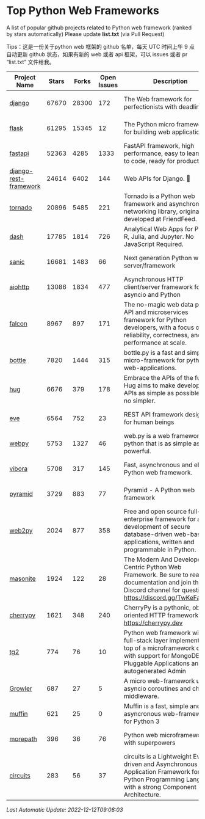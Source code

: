 # Top Python Web Frameworks
A list of popular github projects related to Python web framework (ranked by stars automatically)
Please update **list.txt** (via Pull Request)

Tips：这是一份关于python web 框架的 github 名单，每天 UTC 时间上午 9 点自动更新 github 状态，如果有新的 web 或者 api 框架，可以 issues 或者 pr “list.txt” 文件给我。

| Project Name | Stars | Forks | Open Issues | Description | Last Commit |
| ------------ | ----- | ----- | ----------- | ----------- | ----------- |
| [django](https://github.com/django/django) | 67670 | 28300 | 172 | The Web framework for perfectionists with deadlines. | 2022-12-10 16:46:13 |
| [flask](https://github.com/pallets/flask) | 61295 | 15345 | 12 | The Python micro framework for building web applications. | 2022-11-25 15:51:37 |
| [fastapi](https://github.com/tiangolo/fastapi) | 52363 | 4285 | 1333 | FastAPI framework, high performance, easy to learn, fast to code, ready for production | 2022-12-03 22:26:17 |
| [django-rest-framework](https://github.com/encode/django-rest-framework) | 24614 | 6402 | 144 | Web APIs for Django. 🎸 | 2022-12-10 16:50:41 |
| [tornado](https://github.com/tornadoweb/tornado) | 20896 | 5485 | 221 | Tornado is a Python web framework and asynchronous networking library, originally developed at FriendFeed. | 2022-11-28 03:08:53 |
| [dash](https://github.com/plotly/dash) | 17785 | 1814 | 726 | Analytical Web Apps for Python, R, Julia, and Jupyter. No JavaScript Required. | 2022-12-09 21:20:14 |
| [sanic](https://github.com/sanic-org/sanic) | 16681 | 1483 | 66 | Next generation Python web server/framework | Build fast. Run fast. | 2022-12-11 09:33:42 |
| [aiohttp](https://github.com/aio-libs/aiohttp) | 13086 | 1834 | 477 | Asynchronous HTTP client/server framework for asyncio and Python | 2022-12-11 16:22:21 |
| [falcon](https://github.com/falconry/falcon) | 8967 | 897 | 171 | The no-magic web data plane API and microservices framework for Python developers, with a focus on reliability, correctness, and performance at scale. | 2022-12-02 14:57:32 |
| [bottle](https://github.com/bottlepy/bottle) | 7820 | 1444 | 315 | bottle.py is a fast and simple micro-framework for python web-applications. | 2022-09-05 15:24:52 |
| [hug](https://github.com/hugapi/hug) | 6676 | 379 | 178 | Embrace the APIs of the future. Hug aims to make developing APIs as simple as possible, but no simpler. | 2020-08-10 05:07:26 |
| [eve](https://github.com/pyeve/eve) | 6564 | 752 | 23 | REST API framework designed for human beings | 2022-11-10 09:54:26 |
| [webpy](https://github.com/webpy/webpy) | 5753 | 1327 | 46 | web.py is a web framework for python that is as simple as it is powerful.  | 2022-11-22 09:15:21 |
| [vibora](https://github.com/vibora-io/vibora) | 5708 | 317 | 145 | Fast, asynchronous and elegant Python web framework. | 2019-02-11 10:54:12 |
| [pyramid](https://github.com/Pylons/pyramid) | 3729 | 883 | 77 | Pyramid - A Python web framework | 2022-09-29 23:22:56 |
| [web2py](https://github.com/web2py/web2py) | 2024 | 877 | 358 | Free and open source full-stack enterprise framework for agile development of secure database-driven web-based applications, written and programmable in Python. | 2022-11-08 16:51:36 |
| [masonite](https://github.com/MasoniteFramework/masonite) | 1924 | 122 | 28 | The Modern And Developer Centric Python Web Framework. Be sure to read the documentation and join the Discord channel for questions: https://discord.gg/TwKeFahmPZ | 2022-11-05 01:29:29 |
| [cherrypy](https://github.com/cherrypy/cherrypy) | 1621 | 348 | 240 | CherryPy is a pythonic, object-oriented HTTP framework.      https://cherrypy.dev | 2022-07-17 20:36:25 |
| [tg2](https://github.com/TurboGears/tg2) | 774 | 76 | 10 | Python web framework with full-stack layer implemented on top of a microframework core with support for MongoDB, Pluggable Applications and autogenerated Admin | 2022-12-05 21:52:06 |
| [Growler](https://github.com/pyGrowler/Growler) | 687 | 27 | 5 | A micro web-framework using asyncio coroutines and chained middleware. | 2020-03-08 07:51:41 |
| [muffin](https://github.com/klen/muffin) | 621 | 25 | 0 | Muffin is a fast, simple and asyncronous web-framework for Python 3 | 2022-08-12 08:22:55 |
| [morepath](https://github.com/morepath/morepath) | 396 | 36 | 76 | Python web microframework with superpowers | 2022-05-29 18:09:39 |
| [circuits](https://github.com/circuits/circuits) | 283 | 56 | 37 | circuits is a Lightweight Event driven and Asynchronous Application Framework for the Python Programming Language with a strong Component Architecture. | 2021-11-04 22:25:25 |

*Last Automatic Update: 2022-12-12T09:08:03*